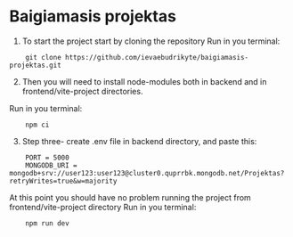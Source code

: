 ﻿# Baigiamasis projektas
 
1. To start the project start by cloning the repository
Run in you terminal:
```
	git clone https://github.com/ievaebudrikyte/baigiamasis-projektas.git
```
2. Then you will need to install node-modules both in backend and in frontend/vite-project directories.

Run in you terminal:
```
	npm ci
```
3. Step three- create .env file in backend directory, and paste this:
```
	PORT = 5000
	MONGODB_URI = mongodb+srv://user123:user123@cluster0.quprrbk.mongodb.net/Projektas?retryWrites=true&w=majority
```
At this point you should have no problem running the project from frontend/vite-project directory
Run in you terminal:
```
	npm run dev
```

